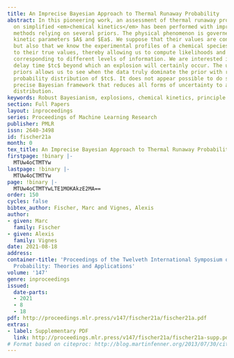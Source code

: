 ```yaml
---
title: An Imprecise Bayesian Approach to Thermal Runaway Probability
abstract: In this pioneering work, an assessment of thermal runaway probability based
  on simplified <em>chemical kinetics</em> has been performed with imprecise Bayesian
  methods relying on several priors. The physical phenomenon is governed by two chemical
  kinetic parameters $A$ and $Ea$. We suppose that their values are considerably uncertain
  but also that we know the experimental profiles of a chemical species corresponding
  to their true values, thereby allowing us to compute likelihoods and posteriors
  corresponding to different levels of information. We are interested in the critical
  delay time $tc$ beyond which an explosion will certainly occur. The use of several
  priors allows us to see when the data truly dominate the prior with respect to the
  probability distribution of $tc$. It does not appear possible to do so in an orthodox
  precise Bayesian framework that reduces all forms of uncertainty to a single probability
  distribution.
keywords: Robust Bayesianism, explosions, chemical kinetics, principle of indifference
section: Full Papers
layout: inproceedings
series: Proceedings of Machine Learning Research
publisher: PMLR
issn: 2640-3498
id: fischer21a
month: 0
tex_title: An Imprecise Bayesian Approach to Thermal Runaway Probability
firstpage: !binary |-
  MTUw4oCTMTYw
lastpage: !binary |-
  MTUw4oCTMTYw
page: !binary |-
  MTUw4oCTMTYwLTE1MOKAkzE2MA==
order: 150
cycles: false
bibtex_author: Fischer, Marc and Vignes, Alexis
author:
- given: Marc
  family: Fischer
- given: Alexis
  family: Vignes
date: 2021-08-18
address:
container-title: 'Proceedings of the Twelveth International Symposium on Imprecise
  Probability: Theories and Applications'
volume: '147'
genre: inproceedings
issued:
  date-parts:
  - 2021
  - 8
  - 18
pdf: http://proceedings.mlr.press/v147/fischer21a/fischer21a.pdf
extras:
- label: Supplementary PDF
  link: http://proceedings.mlr.press/v147/fischer21a/fischer21a-supp.pdf
# Format based on citeproc: http://blog.martinfenner.org/2013/07/30/citeproc-yaml-for-bibliographies/
---
```

